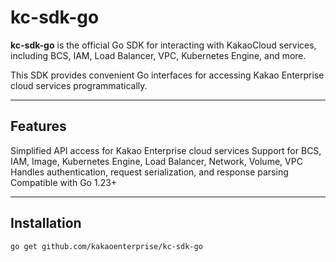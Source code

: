 # kc-sdk-go

**kc-sdk-go** is the official Go SDK for interacting with KakaoCloud services, including BCS, IAM, Load Balancer, VPC, Kubernetes Engine, and more.  

This SDK provides convenient Go interfaces for accessing Kakao Enterprise cloud services programmatically.

---

## Features

Simplified API access for Kakao Enterprise cloud services
Support for BCS, IAM, Image, Kubernetes Engine, Load Balancer, Network, Volume, VPC
Handles authentication, request serialization, and response parsing
Compatible with Go 1.23+  

---

## Installation
```
go get github.com/kakaoenterprise/kc-sdk-go
```
